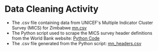 # Data Cleaning Activity

*   The .csv file containing data from UNICEF's Multiple Indicator Cluster Survey (MICS) for Zimbabwe  [mn.csv]()
*   The Python script used to scrape the MICS survey header definitions from the World Bank website:   [Python Code]()
*   The .csv file generated from the Python script:   [mn_headers.csv]()
